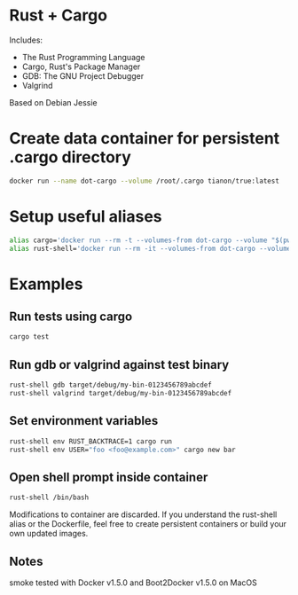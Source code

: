 # Rust + Cargo

Includes:
- The Rust Programming Language
- Cargo, Rust's Package Manager
- GDB: The GNU Project Debugger
- Valgrind

Based on Debian Jessie

# Create data container for persistent .cargo directory
```sh
docker run --name dot-cargo --volume /root/.cargo tianon/true:latest
```

# Setup useful aliases
```sh
alias cargo='docker run --rm -t --volumes-from dot-cargo --volume "$(pwd):/data" rovjuvano/rust-lang:1.0.0 cargo'
alias rust-shell='docker run --rm -it --volumes-from dot-cargo --volume "$(pwd):/data" rovjuvano/rust-lang:1.0.0'
```

# Examples

## Run tests using cargo
```sh
cargo test
```

## Run gdb or valgrind against test binary
```sh
rust-shell gdb target/debug/my-bin-0123456789abcdef
rust-shell valgrind target/debug/my-bin-0123456789abcdef
```

## Set environment variables
```sh
rust-shell env RUST_BACKTRACE=1 cargo run
rust-shell env USER="foo <foo@example.com>" cargo new bar
```

## Open shell prompt inside container
```sh
rust-shell /bin/bash
```

Modifications to container are discarded. If you understand the rust-shell alias or the Dockerfile, feel free to create persistent containers or build your own updated images.

## Notes
smoke tested with Docker v1.5.0 and Boot2Docker v1.5.0 on MacOS
